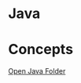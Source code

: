 # Java

# Concepts


[Open Java Folder](file:///C:/Users/ramak/OneDrive/My%20Documents/Technical/Java)